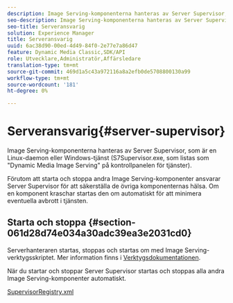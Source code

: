 ```yaml
---
description: Image Serving-komponenterna hanteras av Server Supervisor, som är en Linux-daemon eller Windows-tjänst (S7Supervisor.exe, som listas som "Dynamic Media Image Serving" på kontrollpanelen för tjänster).
seo-description: Image Serving-komponenterna hanteras av Server Supervisor, som är en Linux-daemon eller Windows-tjänst (S7Supervisor.exe, som listas som "Dynamic Media Image Serving" på kontrollpanelen för tjänster).
seo-title: Serveransvarig
solution: Experience Manager
title: Serveransvarig
uuid: 6ac38d90-00ed-4d49-84f0-2e77e7a86d47
feature: Dynamic Media Classic,SDK/API
role: Utvecklare,Administratör,Affärsledare
translation-type: tm+mt
source-git-commit: 469d1a5c43a972116a8a2efb0de5708800130a99
workflow-type: tm+mt
source-wordcount: '181'
ht-degree: 0%

---
```



# Serveransvarig{#server-supervisor}

Image Serving-komponenterna hanteras av Server Supervisor, som är en Linux-daemon eller Windows-tjänst (S7Supervisor.exe, som listas som &quot;Dynamic Media Image Serving&quot; på kontrollpanelen för tjänster).

Förutom att starta och stoppa andra Image Serving-komponenter ansvarar Server Supervisor för att säkerställa de övriga komponenternas hälsa. Om en komponent kraschar startas den om automatiskt för att minimera eventuella avbrott i tjänsten.

## Starta och stoppa {#section-061d28d74e034a30adc39ea3e2031cd0}

Serverhanteraren startas, stoppas och startas om med Image Serving-verktygsskriptet. Mer information finns i [Verktygsdokumentationen](../../../is-api/is-utils/utilities/c-location-of-utilities.md#concept-bae61e53344449af978502cac6be8b5f).

När du startar och stoppar Server Supervisor startas och stoppas alla andra Image Serving-komponenter automatiskt.

[SupervisorRegistry.xml](../../../is-api/image-serving-api-ref/c-configuration-and-administration/r-server-configuration-files/r-supervisorregistry.md#reference-b55f37a7a7a044d19c1722f5130906c6)
